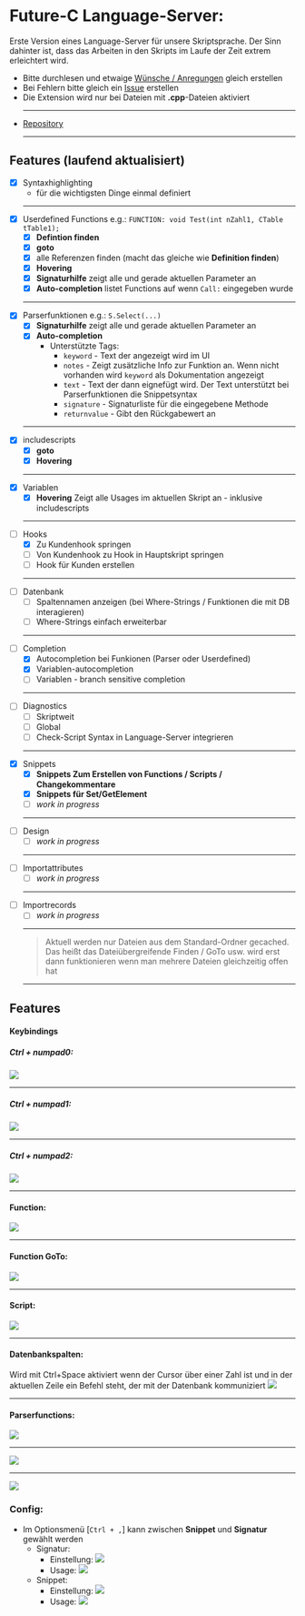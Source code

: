 # Future-C Language-Server:

Erste Version eines Language-Server für unsere Skriptsprache. Der Sinn dahinter ist, dass das Arbeiten in den Skripts im Laufe der Zeit extrem erleichtert wird.
- Bitte durchlesen und etwaige [Wünsche / Anregungen](https://github.com/Muraxon/FuturecLanguageServer/issues) gleich erstellen
- Bei Fehlern bitte gleich ein [Issue](https://github.com/Muraxon/FuturecLanguageServer/issues) erstellen
- Die Extension wird nur bei Dateien mit **.cpp**-Dateien aktiviert
  ___
- [Repository](https://github.com/Muraxon/FuturecLanguageServer)
  ___
## Features (laufend aktualisiert)
- [x] Syntaxhighlighting
  - für die wichtigsten Dinge einmal definiert
  ___
- [x] Userdefined Functions e.g.: `FUNCTION: void Test(int nZahl1, CTable tTable1);`
  - [x] **Defintion finden**
  - [x] **goto**
  - [x] alle Referenzen finden (macht das gleiche wie **Definition finden**)
  - [x] **Hovering**
  - [x] **Signaturhilfe** zeigt alle und gerade aktuellen Parameter an
  - [x] **Auto-completion** listet Functions auf wenn `Call:` eingegeben wurde
  ___
- [x] Parserfunktionen e.g.: `S.Select(...)`
  - [x] **Signaturhilfe** zeigt alle und gerade aktuellen Parameter an
  - [x] **Auto-completion**
    - Unterstützte Tags:
      - `keyword` - Text der angezeigt wird im UI
      - `notes` - Zeigt zusätzliche Info zur Funktion an. Wenn nicht vorhanden wird `keyword` als Dokumentation angezeigt
      - `text` - Text der dann eignefügt wird. Der Text unterstützt bei Parserfunktionen die Snippetsyntax
      - `signature` - Signaturliste für die eingegebene Methode
      - `returnvalue` - Gibt den Rückgabewert an
  ___
- [x] includescripts
  - [x] **goto**
  - [x] **Hovering**
  ___
- [x] Variablen
  - [x] **Hovering** Zeigt alle Usages im aktuellen Skript an - inklusive includescripts
  ___
- [ ] Hooks
  - [x] Zu Kundenhook springen
  - [ ] Von Kundenhook zu Hook in Hauptskript springen
  - [ ] Hook für Kunden erstellen
  ___
- [ ] Datenbank
  - [ ] Spaltennamen anzeigen (bei Where-Strings / Funktionen die mit DB interagieren)
  - [ ] Where-Strings einfach erweiterbar
  ___
- [ ] Completion
  - [x] Autocompletion bei Funkionen (Parser oder Userdefined)
  - [x] Variablen-autocompletion
  - [ ] Variablen - branch sensitive completion
  ___
- [ ] Diagnostics
  - [ ] Skriptweit
  - [ ] Global
  - [ ] Check-Script Syntax in Language-Server integrieren
  ___
- [x] Snippets
  - [x] **Snippets Zum Erstellen von Functions / Scripts / Changekommentare**
  - [x] **Snippets für Set/GetElement**
  - [ ] *work in progress*
  ___
- [ ] Design
  - [ ] *work in progress*
  ___
- [ ] Importattributes
  - [ ] *work in progress*
  ___
- [ ] Importrecords
  - [ ] *work in progress*
  ___
  > Aktuell werden nur Dateien aus dem Standard-Ordner gecached.
  > Das heißt das Dateiübergreifende Finden / GoTo usw. wird erst dann funktionieren wenn man mehrere Dateien gleichzeitig offen hat
  ___
## Features
#### Keybindings
##### Ctrl + numpad0:
 ![](https://raw.githubusercontent.com/Muraxon/FuturecLanguageServer/master/demo/keybindingctrl0.gif)
  ___
##### Ctrl + numpad1:
 ![](https://raw.githubusercontent.com/Muraxon/FuturecLanguageServer/master/demo/keybindingctrl1.gif)
  ___
##### Ctrl + numpad2:
 ![](https://raw.githubusercontent.com/Muraxon/FuturecLanguageServer/master/demo/keybindingctrl2.gif)
  ___
#### Function:
 ![](https://raw.githubusercontent.com/Muraxon/FuturecLanguageServer/master/demo/functionSignatureHover.gif)
  ___
#### Function GoTo:
 ![](https://raw.githubusercontent.com/Muraxon/FuturecLanguageServer/master/demo/functionGoTo.gif)
  ___
#### Script:
 ![](https://raw.githubusercontent.com/Muraxon/FuturecLanguageServer/master/demo/ScriptHoverGoTo.gif)
  ___
#### Datenbankspalten:
Wird mit Ctrl+Space aktiviert wenn der Cursor über einer Zahl ist und in der aktuellen Zeile ein Befehl steht, der mit der Datenbank kommuniziert
  ![](https://raw.githubusercontent.com/Muraxon/FuturecLanguageServer/master/demo/databasecolumnsfind.gif)
  ___
#### Parserfunctions:
  ![](https://raw.githubusercontent.com/Muraxon/FuturecLanguageServer/master/demo/completionParserFunctions.gif)
  ___
  ![](https://raw.githubusercontent.com/Muraxon/FuturecLanguageServer/master/demo/completionParserObjectFunctions.gif)
  ___
  ![](https://raw.githubusercontent.com/Muraxon/FuturecLanguageServer/master/demo/completionUserFunction.gif)

### Config:
- Im Optionsmenü [`Ctrl + ,`] kann zwischen **Snippet** und **Signatur** gewählt werden
  - Signatur:
    - Einstellung:
      ![](https://raw.githubusercontent.com/Muraxon/FuturecLanguageServer/master/demo/configSignature.png)
    - Usage:
      ![](https://raw.githubusercontent.com/Muraxon/FuturecLanguageServer/master/demo/configSignatureHelp.gif)
  - Snippet:
    - Einstellung:
      ![](https://raw.githubusercontent.com/Muraxon/FuturecLanguageServer/master/demo/configSnippet.png)
    - Usage:
      ![](https://raw.githubusercontent.com/Muraxon/FuturecLanguageServer/master/demo/configSnippetHelp.gif)

 
